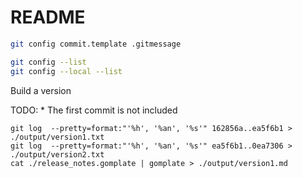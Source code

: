 # README

```sh
git config commit.template .gitmessage  
```

```sh
git config --list 
git config --local --list    
```


Build a version 

TODO: 
    * The first commit is not included

```
git log  --pretty=format:"'%h', '%an', '%s'" 162856a..ea5f6b1 > ./output/version1.txt
git log  --pretty=format:"'%h', '%an', '%s'" ea5f6b1..0ea7306 > ./output/version2.txt
cat ./release_notes.gomplate | gomplate > ./output/version1.md
```